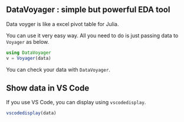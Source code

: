 ## DataVoyager : simple but powerful EDA tool

Data voyger is like a excel pivot table for Julia.

You can use it very easy way.
All you need to do is just passing data to `Voyager` as below.

```julia
using DataVoyager
v = Voyager(data)
```
You can check your data with `DataVoyager`.

## Show data in VS Code

If you use VS Code, you can display using `vscodedisplay`.

```julia
vscodedisplay(data)
```